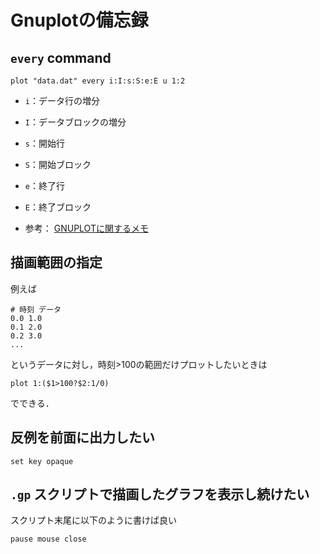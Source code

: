 # Gnuplotの備忘録

## `every` command

```gnuplot
plot "data.dat" every i:I:s:S:e:E u 1:2
```

- `i`：データ行の増分
- `I`：データブロックの増分
- `s`：開始行
- `S`：開始ブロック
- `e`：終了行
- `E`：終了ブロック

- 参考： [GNUPLOTに関するメモ](http://www.kusastro.kyoto-u.ac.jp/~moritani/etc/memo/gnuplot_memo.html)

## 描画範囲の指定

例えば

```dat
# 時刻 データ
0.0 1.0
0.1 2.0
0.2 3.0
...
```

というデータに対し，時刻>100の範囲だけプロットしたいときは

```gnuplot
plot 1:($1>100?$2:1/0)
```

でできる．

## 反例を前面に出力したい

```gnuplot
set key opaque
```

## `.gp` スクリプトで描画したグラフを表示し続けたい

スクリプト末尾に以下のように書けば良い

```gnuplot
pause mouse close
```
